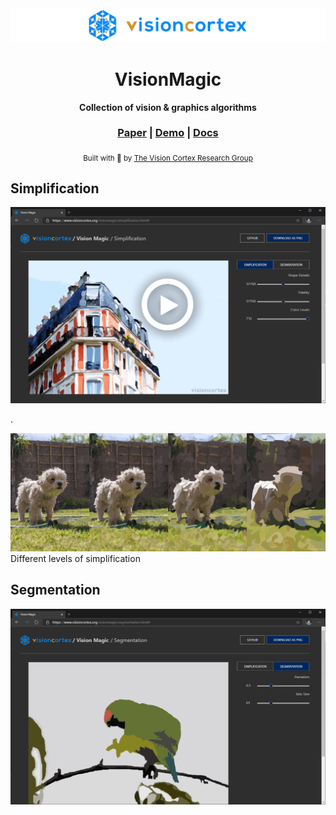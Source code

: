 <div align="center">

  <img src="docs/images/visioncortex-banner.png">
  <h1>VisionMagic</h1>

  <p>
    <strong>Collection of vision & graphics algorithms</strong>
  </p>

  <h3>
    <a href="//www.visioncortex.org/visionmagic-docs">Paper</a>
    <span> | </span>
    <a href="//www.visioncortex.org/visionmagic/">Demo</a>
    <span> | </span>
    <a href="//docs.rs/visionmagic">Docs</a>
  </h3>

  <sub>Built with 🦀 by <a href="//www.visioncortex.org/">The Vision Cortex Research Group</a></sub>
</div>

## Simplification

<a href="https://vimeo.com/491698600">
  <img src="docs/images/Simplification Screenshot.png">
</a>

.

<img src="docs/images/simplification-stages.png">
Different levels of simplification

## Segmentation

<img src="docs/images/Segmentation Screenshot.png">